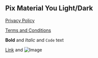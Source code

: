 ## Pix Material You Light/Dark

 [Privacy Policy](https://pashapuma.github.io/pixMaterial/iMaterial/policy) 

 [Terms and Conditions](https://pashapuma.github.io/pixMaterial/iMaterial/terms)





**Bold** and _Italic_ and `Code` text

[Link](url) and ![Image](src)
```

